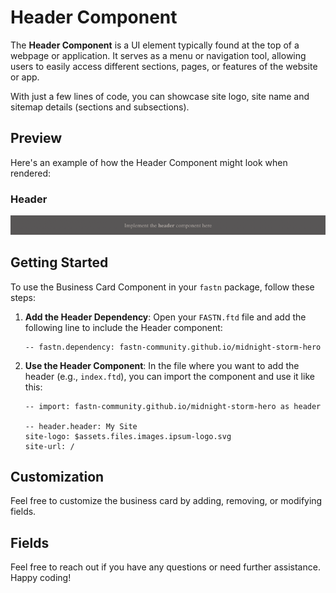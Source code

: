 # Header Component

The **Header Component** is a UI element typically found at the top of a webpage
or application. It serves as a menu or navigation tool, allowing users to easily 
access different sections, pages, or features of the website or app.

With just a few lines of code, you can showcase site logo, site name and sitemap
details (sections and subsections).

## Preview

Here's an example of how the Header Component might look when rendered:

### Header

![hero.png](.github/assets/hero.png)



## Getting Started

To use the Business Card Component in your `fastn` package, follow these steps:

1. **Add the Header Dependency**: Open your `FASTN.ftd` file and add 
   the following line to include the Header component:
   ```ftd
   -- fastn.dependency: fastn-community.github.io/midnight-storm-hero
   ```
2. **Use the Header Component**: In the file where you want to add 
   the header (e.g., `index.ftd`), you can import the component and 
   use it like this:
    ```ftd
   -- import: fastn-community.github.io/midnight-storm-hero as header

   -- header.header: My Site
   site-logo: $assets.files.images.ipsum-logo.svg
   site-url: /
   ```
   
## Customization

Feel free to customize the business card by adding, removing, or modifying 
fields.

## Fields

Feel free to reach out if you have any questions or need further assistance. Happy coding!
